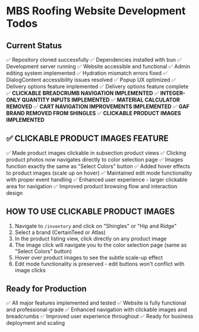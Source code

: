 # MBS Roofing Website Development Todos

## Current Status
✅ Repository cloned successfully
✅ Dependencies installed with bun
✅ Development server running
✅ Website accessible and functional
✅ Admin editing system implemented
✅ Hydration mismatch errors fixed
✅ DialogContent accessibility issues resolved
✅ Popup UX optimized
✅ Delivery options feature implemented
✅ Delivery options feature complete
✅ **CLICKABLE BREADCRUMB NAVIGATION IMPLEMENTED**
✅ **INTEGER-ONLY QUANTITY INPUTS IMPLEMENTED**
✅ **MATERIAL CALCULATOR REMOVED**
✅ **CART NAVIGATION IMPROVEMENTS IMPLEMENTED**
✅ **GAF BRAND REMOVED FROM SHINGLES**
✅ **CLICKABLE PRODUCT IMAGES IMPLEMENTED**

## ✅ **CLICKABLE PRODUCT IMAGES FEATURE**
✅ Made product images clickable in subsection product views
✅ Clicking product photos now navigates directly to color selection page
✅ Images function exactly the same as "Select Colors" button
✅ Added hover effects to product images (scale up on hover)
✅ Maintained edit mode functionality with proper event handling
✅ Enhanced user experience - larger clickable area for navigation
✅ Improved product browsing flow and interaction design

## **HOW TO USE CLICKABLE PRODUCT IMAGES**
1. Navigate to `/inventory` and click on "Shingles" or "Hip and Ridge"
2. Select a brand (CertainTeed or Atlas)
3. In the product listing view, click directly on any product image
4. The image click will navigate you to the color selection page (same as "Select Colors" button)
5. Hover over product images to see the subtle scale-up effect
6. Edit mode functionality is preserved - edit buttons won't conflict with image clicks

## Ready for Production
✅ All major features implemented and tested
✅ Website is fully functional and professional-grade
✅ Enhanced navigation with clickable images and breadcrumbs
✅ Improved user experience throughout
✅ Ready for business deployment and scaling

